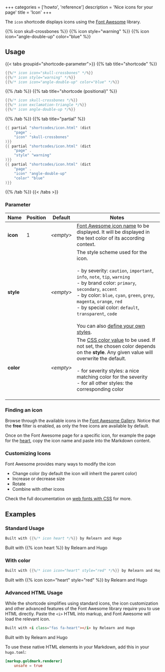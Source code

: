 +++
categories = ['howto', 'reference']
description = 'Nice icons for your page'
title = 'Icon'
+++

The `icon` shortcode displays icons using the [Font Awesome](https://fontawesome.com) library.

{{% icon skull-crossbones %}}
{{% icon style="warning" %}}
{{% icon icon="angle-double-up" color="blue" %}}

## Usage

{{< tabs groupid="shortcode-parameter">}}
{{% tab title="shortcode" %}}

````go
{{%/* icon icon="skull-crossbones" */%}}
{{%/* icon style="warning" */%}}
{{%/* icon icon="angle-double-up" color="blue" */%}}
````

{{% /tab %}}
{{% tab title="shortcode (positional)" %}}

````go
{{%/* icon skull-crossbones */%}}
{{%/* icon exclamation-triangle */%}}
{{%/* icon angle-double-up */%}}
````

{{% /tab %}}
{{% tab title="partial" %}}

````go
{{ partial "shortcodes/icon.html" (dict
    "page" .
    "icon" "skull-crossbones"
)}}
{{ partial "shortcodes/icon.html" (dict
    "page" .
    "style" "warning"
)}}
{{ partial "shortcodes/icon.html" (dict
    "page" .
    "icon" "angle-double-up"
    "color" "blue"
)}}
````

{{% /tab %}}
{{< /tabs >}}

### Parameter

| Name                  | Position | Default         | Notes       |
|-----------------------|----------|-----------------|-------------|
| **icon**              | 1        | _&lt;empty&gt;_ | [Font Awesome icon name](#finding-an-icon) to be displayed. It will be displayed in the text color of its according context. |
| **style**             |          | _&lt;empty&gt;_ | The style scheme used for the icon.<br><br>- by severity: `caution`, `important`, `info`, `note`, `tip`, `warning`<br>- by brand color: `primary`, `secondary`, `accent`<br>- by color: `blue`, `cyan`, `green`, `grey`, `magenta`, `orange`, `red`<br>- by special color: `default`, `transparent`, `code`<br><br>You can also [define your own styles](shortcodes/notice#defining-own-styles). |
| **color**             |          | _&lt;empty&gt;_ | The [CSS color value](https://developer.mozilla.org/en-US/docs/Web/CSS/color_value) to be used. If not set, the chosen color depends on the **style**. Any given value will overwrite the default.<br><br>- for severity styles: a nice matching color for the severity<br>- for all other styles: the corresponding color<br><br> |

### Finding an icon

Browse through the available icons in the [Font Awesome Gallery](https://fontawesome.com/v6/search?m=free). Notice that the **free** filter is enabled, as only the free icons are available by default.

Once on the Font Awesome page for a specific icon, for example the page for the [heart](https://fontawesome.com/v6/icons/heart?s=solid), copy the icon name and paste into the Markdown content.

### Customizing Icons

Font Awesome provides many ways to modify the icon

- Change color (by default the icon will inherit the parent color)
- Increase or decrease size
- Rotate
- Combine with other icons

Check the full documentation on [web fonts with CSS](https://docs.fontawesome.com/web/style/styling) for more.

## Examples

### Standard Usage

````go
Built with {{%/* icon heart */%}} by Relearn and Hugo
````

Built with {{% icon heart %}} by Relearn and Hugo

### With color

````go
Built with {{%/* icon icon="heart" style="red" */%}} by Relearn and Hugo
````

Built with {{% icon icon="heart" style="red" %}} by Relearn and Hugo

### Advanced HTML Usage

While the shortcode simplifies using standard icons, the icon customization and other advanced features of the Font Awesome library require you to use HTML directly. Paste the `<i>` HTML into markup, and Font Awesome will load the relevant icon.

````html
Built with <i class="fas fa-heart"></i> by Relearn and Hugo
````

Built with <i class="fas fa-heart"></i> by Relearn and Hugo

To use these native HTML elements in your Markdown, add this in your `hugo.toml`:

````toml
[markup.goldmark.renderer]
    unsafe = true
````
